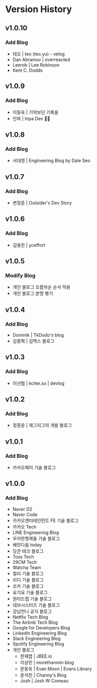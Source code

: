 # Version History

## v1.0.10
### Add Blog
* 테오 | teo (teo.yu) - velog
* Dan Abramov | overreacted
* Leerob | Lee Robinson
* Kent C. Dodds

## v1.0.9
### Add Blog
* 이동욱 | 기억보단 기록을
* 인파 | Inpa Dev 👨‍💻

## v1.0.8
### Add Blog
* 서대영 | Engineering Blog by Dale Seo

## v1.0.7
### Add Blog
* 변정훈 | Outsider's Dev Story

## v1.0.6
### Add Blog
* 김용찬 | yceffort

## v1.0.5
### Modify Blog
* 개인 블로그 오름차순 순서 적용
* 개인 블로그 본명 병기

## v1.0.4
### Add Blog
* Dominik | TkDodo's blog
* 김종혁 | 김맥스 블로그

## v1.0.3
### Add Blog
* 이선협 | kciter.so | devlog

## v1.0.2
### Add Blog
* 정종윤 | 재그지그의 개발 블로그

## v1.0.1
### Add Blog
* 카카오페이 기술 블로그

## v1.0.0
### Add Blog
* Naver D2
* Naver Code
* 카카오엔터테인먼트 FE 기술 블로그
* 카카오 Tech
* LINE Engineering Blog
* 우아한형제들 기술 블로그
* 배민다움 today
* 당큰 테크 블로그
* Toss Tech
* 29CM Tech
* Watcha Team
* 컬리 기술 블로그
* 리디 기술 블로그
* 쏘카 기술 블로그
* 요기요 기술 블로그
* 원티드랩 기술 블로그
* 데브시스터즈 기술 블로그
* 강남언니 공식 블로그
* Netflix Tech Blog
* The Airbnb Tech Blog
* Google for Developers Blog
* LinkedIn Engineering Blog
* Slack Engineering Blog
* Spotify Engineering Blog
* 개인 블로그
  * 한재엽 | JBEE.io
  * 이상민 | morethanmin blog
  * 문동욱 | Evan Moon | Evans Library
  * 윤석찬 | Channy's Blog
  * Josh | Josh W Comeau